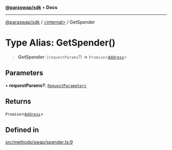 [**@paraswap/sdk**](../../README.md) • **Docs**

***

[@paraswap/sdk](../../globals.md) / [\<internal\>](../README.md) / GetSpender

# Type Alias: GetSpender()

> **GetSpender**: (`requestParams`?) => `Promise`\<[`Address`](../../type-aliases/Address.md)\>

## Parameters

• **requestParams?**: [`RequestParameters`](RequestParameters.md)

## Returns

`Promise`\<[`Address`](../../type-aliases/Address.md)\>

## Defined in

[src/methods/swap/spender.ts:9](https://github.com/paraswap/paraswap-sdk/blob/master/src/methods/swap/spender.ts#L9)
